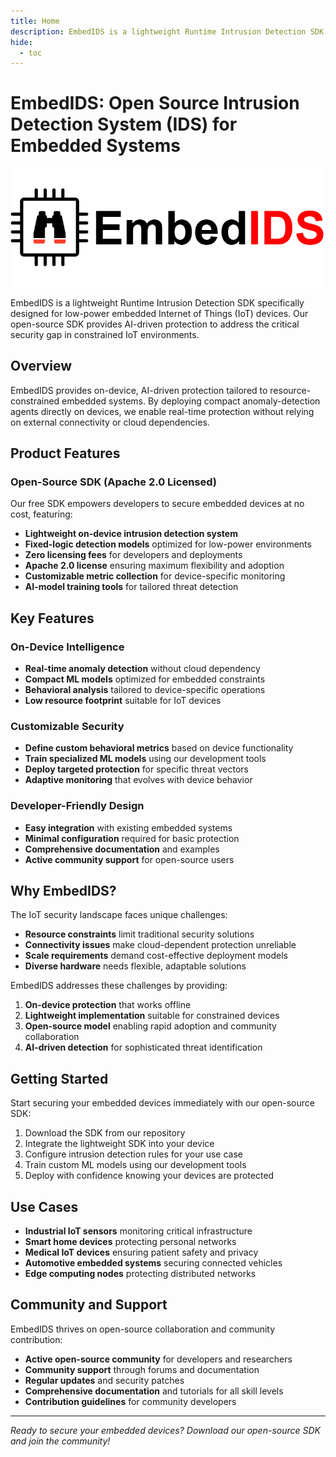 ```yaml
---
title: Home 
description: EmbedIDS is a lightweight Runtime Intrusion Detection SDK specifically designed for low-power embedded Internet of Things (IoT) devices. Our open-source SDK provides AI-driven protection to address the critical security gap in constrained IoT environments.
hide:
  - toc
---
```

# EmbedIDS: Open Source Intrusion Detection System (IDS) for Embedded Systems

![EmbedIDS Logo](images/embedIDS_logo_text.png)

EmbedIDS is a lightweight Runtime Intrusion Detection SDK specifically designed for low-power embedded Internet of Things (IoT) devices. Our open-source SDK provides AI-driven protection to address the critical security gap in constrained IoT environments.

## Overview

EmbedIDS provides on-device, AI-driven protection tailored to resource-constrained embedded systems. By deploying compact anomaly-detection agents directly on devices, we enable real-time protection without relying on external connectivity or cloud dependencies.

## Product Features

### Open-Source SDK (Apache 2.0 Licensed)
Our free SDK empowers developers to secure embedded devices at no cost, featuring:

- **Lightweight on-device intrusion detection system**
- **Fixed-logic detection models** optimized for low-power environments
- **Zero licensing fees** for developers and deployments
- **Apache 2.0 license** ensuring maximum flexibility and adoption
- **Customizable metric collection** for device-specific monitoring
- **AI-model training tools** for tailored threat detection

## Key Features

### On-Device Intelligence
- **Real-time anomaly detection** without cloud dependency
- **Compact ML models** optimized for embedded constraints
- **Behavioral analysis** tailored to device-specific operations
- **Low resource footprint** suitable for IoT devices

### Customizable Security
- **Define custom behavioral metrics** based on device functionality
- **Train specialized ML models** using our development tools
- **Deploy targeted protection** for specific threat vectors
- **Adaptive monitoring** that evolves with device behavior

### Developer-Friendly Design
- **Easy integration** with existing embedded systems
- **Minimal configuration** required for basic protection
- **Comprehensive documentation** and examples
- **Active community support** for open-source users

## Why EmbedIDS?

The IoT security landscape faces unique challenges:

- **Resource constraints** limit traditional security solutions
- **Connectivity issues** make cloud-dependent protection unreliable
- **Scale requirements** demand cost-effective deployment models
- **Diverse hardware** needs flexible, adaptable solutions

EmbedIDS addresses these challenges by providing:

1. **On-device protection** that works offline
2. **Lightweight implementation** suitable for constrained devices
3. **Open-source model** enabling rapid adoption and community collaboration
4. **AI-driven detection** for sophisticated threat identification

## Getting Started

Start securing your embedded devices immediately with our open-source SDK:

1. Download the SDK from our repository
2. Integrate the lightweight SDK into your device
3. Configure intrusion detection rules for your use case
4. Train custom ML models using our development tools
5. Deploy with confidence knowing your devices are protected

## Use Cases

- **Industrial IoT sensors** monitoring critical infrastructure
- **Smart home devices** protecting personal networks
- **Medical IoT devices** ensuring patient safety and privacy
- **Automotive embedded systems** securing connected vehicles
- **Edge computing nodes** protecting distributed networks

## Community and Support

EmbedIDS thrives on open-source collaboration and community contribution:

- **Active open-source community** for developers and researchers
- **Community support** through forums and documentation
- **Regular updates** and security patches
- **Comprehensive documentation** and tutorials for all skill levels
- **Contribution guidelines** for community developers

---

*Ready to secure your embedded devices? Download our open-source SDK and join the community!*